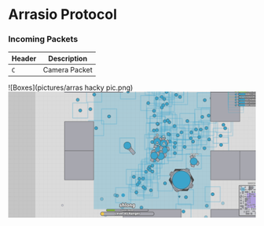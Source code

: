# Arrasio Protocol
### Incoming Packets
|  Header |    Description    |
|---------|-------------------|
|   `C`   | Camera Packet     |

![Boxes](pictures/arras hacky pic.png)
![Bots](pictures/bots.png)
